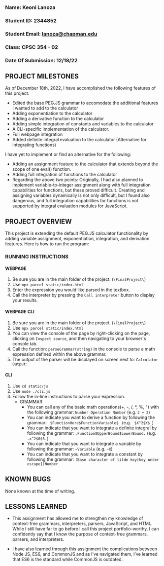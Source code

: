 ### Name: Keoni Lanoza
### Student ID: 2344852
### Student Email: lanoza@chapman.edu
### Class: CPSC 354 - 02
### Date Of Submission: 12/18/22

## PROJECT MILESTONES

As of December 18th, 2022, I have accomplished the following features of this project:

- Edited the base PEG.JS grammar to accomodate the additional features I wanted to add to the calculator
- Adding exponentiation to the calculator
- Adding a derivative function to the calculator
- Adding simple integration of constants and variables to the calculator
- A CLI-specific implementation of the calculator.
- Full webpage integration
- Added definite integral evaluation to the calculator (Alternative for integrating functions)

I have yet to implement or find an alternative for the following:

- Adding an assignment feature to the calculator that extends beyond the scope of one eval() function.
- Adding full integration of functions to the calculator
- Regarding the above two points:
 Originally, I had also planned to implement variable-to-integer assignment along with full integration capabilities for functions, but these proved difficult. Creating and assigning variables dynamically is not only difficult, but I found also dangerous, and full integration capabilities for functions is not supported by integral evaluation modules for JavaScript.

## PROJECT OVERVIEW

This project is extending the default PEG.JS calculator functionality by adding variable assignment, exponentiation, integration, and derivation features. Here is how to run the program:

### RUNNING INSTRUCTIONS

#### WEBPAGE
1. Be sure you are in the main folder of the project. (`\FinalProject\`)
2. Use `npx parcel static/index.html`
3. Enter the expression you would like parsed in the textbox.
4. Call the interpreter by pressing the `Call interpreter` button to display your results.

#### WEBPAGE CLI
1. Be sure you are in the main folder of the project. (`\FinalProject\`)
2. Use `npx parcel static/index.html`
3. You can view the console of the page by right-clicking on the page, clicking on `Inspect source`, and then navigating to your browser's console tab.
4. Call the function: `parseGrammar(string)` in the console to parse a math expression defined within the above grammar.
5. The output of the parser will be displayed on screen next to: `Calculator Output: `

#### CLI

1. Use `cd static/js`
2. Use `node ./cli.js`
3. Follow the in-line instructions to parse your expression.
    - GRAMMAR
        - You can call any of the basic math operations(+, -, /, *, %, ^) with the following grammar:
        `Number Operation Number` (e.g. `2 + 2`)
        - You can indicate you want to derive a function by following the grammar: `_$FunctionHere$FunctionVariable$_` (e.g. `_$X^2$X$_`)
        - You can indicate that you want to integrate a definite integral by following the grammar:
        `.Function$UpperBound$LowerBound.` (e.g. `.x^2$0$5.`)
        - You can indicate that you want to integrate a variable by following the grammar:
        `~Variable` (e.g. `~X`)
        - You can indicate that you want to integrate a constant by following the grammar:
        `(Base character of tilde key[key under escape])Number` 


## KNOWN BUGS
None known at the time of writing.

## LESSONS LEARNED
- This assignment has allowed me to strengthen my knowledge of context-free grammars, interpreters, parsers, JavaScript, and HTML. While I still have far to go before I call this project portfolio-worthy, I can confidently say that I know the purpose of context-free grammars, parsers, and interpreters. 

- I have also learned through this assignment the complications between Node JS, ES6, and CommonJS and as I've navigated them, I've learned that ES6 is the standard while CommonJS is outdated.
